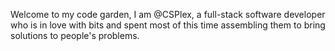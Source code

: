 Welcome to my code garden,  I am @CSPlex, a full-stack software developer
who is in love with bits and spent most of this time assembling them to
bring solutions to people's problems.
